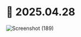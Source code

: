 # 📆 2025.04.28
![Screenshot (189)](https://github.com/user-attachments/assets/fc80cabc-0bd0-4020-a423-42fcfd2cdf11)
